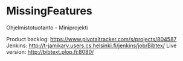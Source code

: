 MissingFeatures
===============

Ohjelmistotuotanto - Miniprojekti

Product backlog: https://www.pivotaltracker.com/s/projects/804587
Jenkins: http://t-jamikarv.users.cs.helsinki.fi/jenkins/job/Bibtex/
Live version: http://bibtext.plop.fi:8080/

